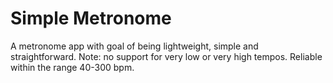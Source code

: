 # Simple Metronome
A metronome app with goal of being lightweight, simple and straightforward.
Note: no support for very low or very high tempos. Reliable within the range 40-300 bpm.